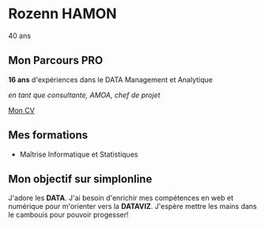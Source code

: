 
# Rozenn HAMON 

40 ans

## Mon Parcours PRO

__16 ans__ d'expériences dans le DATA Management et Analytique

*en tant que consultante, AMOA, chef de projet*

[Mon CV](https://drive.google.com/file/d/0B78azPYOknthZGlIdzR1bWRWcjA/view?usp=sharing)

## Mes formations

* Maîtrise Informatique et Statistiques

## Mon objectif sur simplonline
J'adore les __DATA__. J'ai besoin d'enrichir mes compétences en web et numérique pour m'orienter vers la __DATAVIZ__.
J'espère mettre les mains dans le cambouis pour pouvoir progesser!









